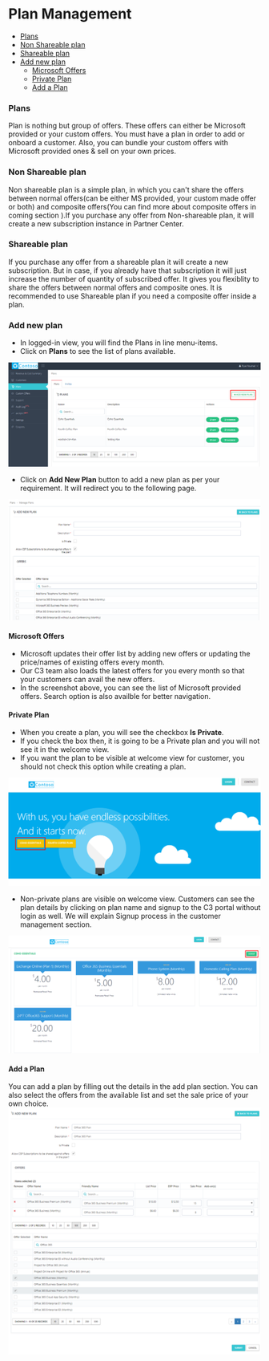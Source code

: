 
# Plan Management  
<!-- TOC -->

* [Plans](/docs/Plan-Management.md#plans)  
* [Non Shareable plan](/docs/Plan-Management.md#non-shareable-plan)  
* [Shareable plan](/docs/Plan-Management.md#shareable-plan)  
* [Add new plan](/docs/Plan-Management.md#add-new-plan)  
    * [Microsoft Offers](/docs/Plan-Management.md#microsoft-offers)  
    * [Private Plan](/docs/Plan-Management.md#private-plan)  
    * [Add a Plan](/docs/Plan-Management.md#add-plan)  
    
<!-- TOC -->  
### Plans  
Plan is nothing but group of offers. These offers can either be Microsoft provided or your custom offers. You must have a plan in order to add or onboard a customer. Also, you can bundle your custom offers with Microsoft provided ones & sell on your own prices.  

### Non Shareable plan  
Non shareable plan is a simple plan, in which you can't share the offers between normal offers(can be either MS provided, your custom made offer or both) and composite offers(You can find more about composite offers in coming section ).If you purchase any offer from Non-shareable plan, it will create a new subscription instance in Partner Center.
### Shareable plan  
If you purchase any offer from a shareable plan it will create a new subscription. But in case, if you already have that subscription it will just increase the number of quantity of subscribed offer. It gives you flexiblity to share the offers between  normal offers and composite ones. It is recommended to use Shareable plan if you need a composite offer inside a plan.
### Add new plan  
* In logged-in view, you will find the Plans in line menu-items.
* Click on **Plans** to see the list of plans available.  
<img src="/images/Addnew-Plan.png">  

* Click on **Add New Plan** button to add a new plan as per your requirement. It will redirect you to the following page.  
<img src="/images/Add-new-plan-2.png">  

#### Microsoft Offers
* Microsoft updates their offer list by adding new offers or updating the price/names of existing offers every month.  
* Our C3 team also loads the latest offers for you every month so that your customers can avail the new offers.  
* In the screenshot above, you can see the list of Microsoft provided offers. Search option is also availble for better navigation.    

#### Private Plan
* When you create a plan, you will see the checkbox **Is Private**.  
* If you check the box then, it is going to be a Private plan and you will not see it in the welcome view.  
* If you want the plan to be visible at welcome view for customer, you should not check this option while creating a plan.   
<img src="/images/Private-plans.png">   

* Non-private plans are visible on welcome view. Customers can see the plan details by clicking on plan name and signup to the C3 portal without login as well. We will explain Signup process in the customer management section.   
<img src="/images/Plan-rendering.png">  

#### Add a Plan  
You can add a plan by filling out the details in the add plan section. You can also select the offers from the available list and set the sale price of your own choice.  
<img src="/images/Addplan-3.png">  







